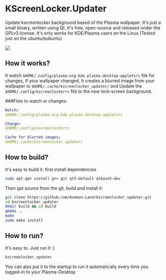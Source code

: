 # KScreenLocker.Updater
Update kscreenlocker background based of the Plasma wallpaper. It's just a small binary, written using Qt. It's free, open-source and released under the GPLv3 license.
It's only works for KDE/Plasma users on the Linux (Tested just on the ubuntu/kubuntu)

![](http://aseman.co/github/kscreenlocker_updater/screenlocker_updater_5.jpg)

## How it works?

It watch `$HOME/.config/plasma-org.kde.plasma.desktop-appletsrc` file for changes, If your wallpaper changed, It creates a blurred image from your wallpaper to `$HOME/.cache/kscreenlocker_updater/` and Update the `$HOME/.config/kscreenlockerrc` file to the new lock-screen background.

###Files to watch or changes:

```yaml
Watch:
$HOME/.config/plasma-org.kde.plasma.desktop-appletsrc

Change:
$HOME/.config/kscreenlockerrc

Cache for blurred images:
$HOME/.cache/kscreenlocker_updater/
```

## How to build?

It's easy to build it. first install dependencies

```bash
sudo apt-get install g++ git qt5-default qtbase5-dev
```

Then get source from the git, build and install it:

```bash
git clone https://github.com/Aseman-Land/kscreenlocker_updater.git
cd kscreenlocker_updater
mkdir build && cd build
qmake ..
make
sudo make install
```

## How to run?

It's easy to. Just run it :)

```bash
kscreenlocker_updater
```

You can also put it to the startup to run it automatically every time you logged-in to your Plasma-Desktop